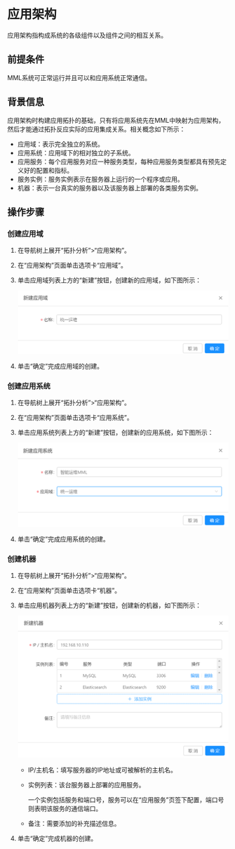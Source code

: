 # 应用架构

应用架构指构成系统的各级组件以及组件之间的相互关系。

## 前提条件

MML系统可正常运行并且可以和应用系统正常通信。

## 背景信息

应用架构时构建应用拓扑的基础，只有将应用系统先在MML中映射为应用架构，然后才能通过拓扑反应实际的应用集成关系。相关概念如下所示：

* 应用域：表示完全独立的系统。
* 应用系统：应用域下的相对独立的子系统。
* 应用服务：每个应用服务对应一种服务类型，每种应用服务类型都具有预先定义好的配置和指标。
* 服务实例：服务实例表示在服务器上运行的一个程序或应用。
* 机器：表示一台真实的服务器以及该服务器上部署的各类服务实例。

## 操作步骤

### 创建应用域

1. 在导航树上展开“拓扑分析”>“应用架构”。

2. 在“应用架构”页面单击选项卡“应用域”。

3. 单击应用域列表上方的“新建”按钮，创建新的应用域，如下图所示：

   ![](../fig/4_01.png)
   
4. 单击“确定”完成应用域的创建。

### 创建应用系统

1. 在导航树上展开“拓扑分析”>“应用架构”。

2. 在“应用架构”页面单击选项卡“应用系统”。

3. 单击应用系统列表上方的“新建”按钮，创建新的应用系统，如下图所示：

   ![](../fig/4_02.png)
   
4. 单击“确定”完成应用系统的创建。

### 创建机器

1. 在导航树上展开“拓扑分析”>“应用架构”。

2. 在“应用架构”页面单击选项卡“机器”。

3. 单击应用机器列表上方的“新建”按钮，创建新的机器，如下图所示：

   ![](../fig/4_03.png)
   
   * IP/主机名：填写服务器的IP地址或可被解析的主机名。
   * 实例列表：该台服务器上部署的应用服务。
     
     一个实例包括服务和端口号，服务可以在“应用服务”页签下配置，端口号则表明该服务的通信端口。
   * 备注：需要添加的补充描述信息。
   
4. 单击“确定”完成机器的创建。







